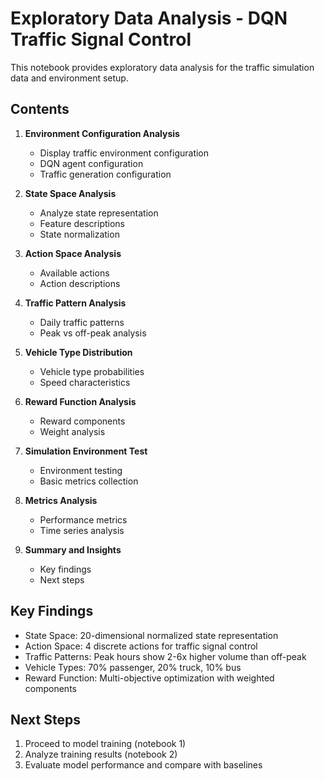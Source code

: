 # Exploratory Data Analysis - DQN Traffic Signal Control

This notebook provides exploratory data analysis for the traffic simulation data and environment setup.

## Contents

1. **Environment Configuration Analysis**
   - Display traffic environment configuration
   - DQN agent configuration
   - Traffic generation configuration

2. **State Space Analysis**
   - Analyze state representation
   - Feature descriptions
   - State normalization

3. **Action Space Analysis**
   - Available actions
   - Action descriptions

4. **Traffic Pattern Analysis**
   - Daily traffic patterns
   - Peak vs off-peak analysis

5. **Vehicle Type Distribution**
   - Vehicle type probabilities
   - Speed characteristics

6. **Reward Function Analysis**
   - Reward components
   - Weight analysis

7. **Simulation Environment Test**
   - Environment testing
   - Basic metrics collection

8. **Metrics Analysis**
   - Performance metrics
   - Time series analysis

9. **Summary and Insights**
   - Key findings
   - Next steps

## Key Findings

- State Space: 20-dimensional normalized state representation
- Action Space: 4 discrete actions for traffic signal control
- Traffic Patterns: Peak hours show 2-6x higher volume than off-peak
- Vehicle Types: 70% passenger, 20% truck, 10% bus
- Reward Function: Multi-objective optimization with weighted components

## Next Steps

1. Proceed to model training (notebook 1)
2. Analyze training results (notebook 2)
3. Evaluate model performance and compare with baselines
